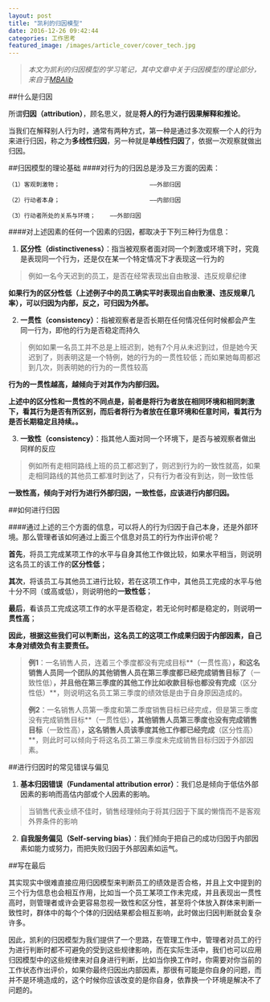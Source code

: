 ```yaml
---
layout: post
title: "凯利的归因模型"
date: 2016-12-26 09:42:44
categories: 工作思考
featured_image: /images/article_cover/cover_tech.jpg
---
```


> *本文为凯利的归因模型的学习笔记，其中文章中关于归因模型的理论部分，来自于[MBAlib](http://wiki.mbalib.com/wiki/凯利的归因模型)*

##什么是归因

所谓**归因（attribution）**，顾名思义，就是**将人的行为进行因果解释和推论**。

当我们在解释别人行为时，通常有两种方式，第一种是通过多次观察一个人的行为来进行归因，称之为**多线性归因**，另一种就是**单线性归因**了，依据一次观察就做出归因。

##归因模型的理论基础
####对行为的归因总是涉及三方面的因素：

	（1）客观刺激物；                         ——外部归因

	（2）行动者本身；                         ——内部归因

	（3）行动者所处的关系与环境；    ——外部归因

####对上述因素的任何一个因素的归因，都取决于下列三种行为信息：

1. **区分性（distinctiveness）**：指当被观察者面对同一个刺激或环境下时，究竟是表现同一个行为，还是仅在某一个特定情况下才表现这一行为的

 > 例如一名今天迟到的员工，是否在经常表现出自由散漫、违反规章纪律

 **如果行为的区分性低（上述例子中的员工确实平时表现出自由散漫、违反规章几率），可以归因为内部，反之，可归因为外部。**

2. **一贯性（consistency）**：指被观察者是否长期在任何情况任何时候都会产生同一行为，即他的行为是否稳定而持久

 > 例如如果一名员工并不总是上班迟到，她有7个月从未迟到过，但是她今天迟到了，则表明这是一个特例，她的行为的一贯性较低；而如果她每周都迟到几次，则表明她的行为的一贯性较高

 **行为的一贯性越高，越倾向于对其作为内部归因。**

 **上述中的区分性和一贯性的不同点是，前者是将行为者放在相同环境和相同刺激下，看其行为是否有所区别，而后者将行为者放在任意环境和任意时间，看其行为是否长期稳定且持续。。**

3. **一致性（consistency）**：指其他人面对同一个环境下，是否与被观察者做出同样的反应

 > 例如所有走相同路线上班的员工都迟到了，则迟到行为的一致性就高，如果走相同路线的其他员工都准时到达了，只有行为者没有到达，则一致性低

 **一致性高，倾向于对行为进行外部归因，一致性低，应该进行内部归因。**

##如何进行归因

####通过上述的三个方面的信息，可以将人的行为归因于自己本身，还是外部环境。那么管理者该如何通过上面三个信息对员工的行为作出评价呢？

**首先**，将员工完成某项工作的水平与自身其他工作做比较，如果水平相当，则说明这名员工的该工作的**区分性低**；

**其次**，将该员工与其他员工进行比较，若在这项工作中，其他员工完成的水平与他十分不同（或高或低），则说明他的**一致性低**；

**最后**，看该员工完成这项工作的水平是否稳定，若无论何时都是稳定的，则说明**一贯性高**；

**因此，根据这些我们可以判断出，这名员工的这项工作成果归因于内部因素，自己本身对绩效负有主要责任。**

> **例1**：一名销售人员，连着三个季度都没有完成目标**（一贯性高）**，和这名销售人员同一个团队的其他销售人员在第三季度都已经完成销售目标了**（一致性低）**，并且他在第三季度的其他工作比如收款目标也都没有完成**（区分性低）**，则说明这名员工第三季度的绩效低是由于自身原因造成的。
> 
> **例2**：一名销售人员第一季度和第二季度销售目标已经完成，但是第三季度没有完成销售目标**（一贯性低）**，其他销售人员第三季度也没有完成销售目标**（一致性高）**，这名销售人员该季度其他工作都已经完成**（区分性高）**，则此时可以倾向于将这名员工第三季度未完成销售目标归因于外部因素。


##进行归因时的常见错误与偏见

1. **基本归因错误（Fundamental attribution error）**：我们总是倾向于低估外部因素的影响而高估内部或个人因素的影响。
> 当销售代表业绩不佳时，销售经理倾向于将其归因于下属的懒惰而不是客观外界条件的影响

2. **自我服务偏见（Self-serving bias）**：我们倾向于把自己的成功归因于内部因素如能力或努力，而把失败归因于外部因素如运气。

##写在最后

其实现实中很难直接应用归因模型来判断员工的绩效是否合格，并且上文中提到的三个行为信息也会相互作用，比如当一个员工某项工作未完成，并且表现出一贯性高时，则管理者或许会更容易忽视一致性和区分性，甚至将个体放入群体来判断一致性时，群体中的每个个体的归因结果都会相互影响，此时做出归因判断就会复杂许多。

因此，凯利的归因模型为我们提供了一个思路，在管理工作中，管理者对员工的行为进行判断时都不可避免的受到这些规律影响，而在实际生活中，我们也可以应用归因模型中的这些规律来对自身进行判断，比如当你换工作时，你需要对你当前的工作状态作出评价，如果你最终归因出内部因素，那很有可能是你自身的问题，而并不是环境造成的，这个时候你应该改变的是你自身，依靠换一个环境是解决不了问题的。





